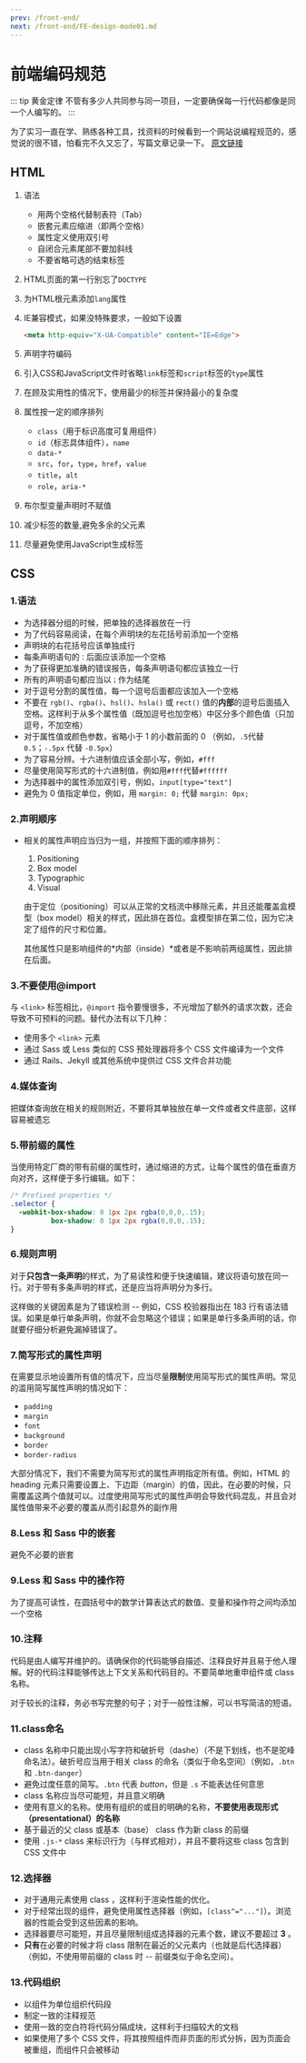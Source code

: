 ```yaml
---
prev: /front-end/
next: /front-end/FE-design-mode01.md
---
```


# 前端编码规范

::: tip 黄金定律
不管有多少人共同参与同一项目，一定要确保每一行代码都像是同一个人编写的。
:::

为了实习一直在学、熟练各种工具，找资料的时候看到一个网站说编程规范的，感觉说的很不错，怕看完不久又忘了，写篇文章记录一下。
[原文链接](https://codeguide.bootcss.com/#html)


## HTML

1. 语法

   - 用两个空格代替制表符（Tab）
   - 嵌套元素应缩进（即两个空格）
   - 属性定义使用双引号
   - 自闭合元素尾部不要加斜线
   - 不要省略可选的结束标签

2. HTML页面的第一行别忘了`DOCTYPE`

3. 为HTML根元素添加`lang`属性

4. IE兼容模式，如果没特殊要求，一般如下设置

   ```html
   <meta http-equiv="X-UA-Compatible" content="IE=Edge">
   ```

5. 声明字符编码

6. 引入CSS和JavaScript文件时省略`link`标签和`script`标签的`type`属性

7. 在顾及实用性的情况下，使用最少的标签并保持最小的复杂度

8. 属性按一定的顺序排列

   - `class`（用于标识高度可复用组件）
   - `id`（标志具体组件），`name`
   - `data-*`
   - `src`，`for`，`type`，`href`，`value`
   - `title`，`alt`
   - `role`，`aria-*`

9. 布尔型变量声明时不赋值

10. 减少标签的数量,避免多余的父元素

11. 尽量避免使用JavaScript生成标签



## CSS

### 1.语法

- 为选择器分组的时候，把单独的选择器放在一行
- 为了代码容易阅读，在每个声明块的左花括号前添加一个空格
- 声明块的右花括号应该单独成行
- 每条声明语句的`：`后面应该添加一个空格
- 为了获得更加准确的错误报告，每条声明语句都应该独立一行
- 所有的声明语句都应当以`；`作为结尾
- 对于逗号分割的属性值，每一个逗号后面都应该加入一个空格
- 不要在 `rgb()`、`rgba()`、`hsl()`、`hsla()` 或 `rect()` 值的**内部**的逗号后面插入空格。这样利于从多个属性值（既加逗号也加空格）中区分多个颜色值（只加逗号，不加空格）
- 对于属性值或颜色参数，省略小于 1 的小数前面的 0 （例如，`.5`代替 `0.5`；`-.5px` 代替 `-0.5px`）
- 为了容易分辨。十六进制值应该全部小写，例如，`#fff`
- 尽量使用简写形式的十六进制值，例如用`#fff`代替`#ffffff`
- 为选择器中的属性添加双引号，例如，`input[type="text"]`
- 避免为 0 值指定单位，例如，用 `margin: 0;` 代替 `margin: 0px;`

### 2.声明顺序

- 相关的属性声明应当归为一组，并按照下面的顺序排列：

  1. Positioning
  2. Box model
  3. Typographic
  4. Visual

  由于定位（positioning）可以从正常的文档流中移除元素，并且还能覆盖盒模型（box model）相关的样式，因此排在首位。盒模型排在第二位，因为它决定了组件的尺寸和位置。

  其他属性只是影响组件的*内部（inside）*或者是不影响前两组属性，因此排在后面。

### 3.不要使用@import

与 `<link>` 标签相比，`@import` 指令要慢很多，不光增加了额外的请求次数，还会导致不可预料的问题。替代办法有以下几种：

- 使用多个 `<link>` 元素
- 通过 Sass 或 Less 类似的 CSS 预处理器将多个 CSS 文件编译为一个文件
- 通过 Rails、Jekyll 或其他系统中提供过 CSS 文件合并功能

### 4.媒体查询

把媒体查询放在相关的规则附近，不要将其单独放在单一文件或者文件底部，这样容易被遗忘

### 5.带前缀的属性

当使用特定厂商的带有前缀的属性时，通过缩进的方式，让每个属性的值在垂直方向对齐，这样便于多行编辑。如下：

```css
/* Prefixed properties */
.selector {
  -webkit-box-shadow: 0 1px 2px rgba(0,0,0,.15);
          box-shadow: 0 1px 2px rgba(0,0,0,.15);
}
```

### 6.规则声明

对于**只包含一条声明**的样式，为了易读性和便于快速编辑，建议将语句放在同一行。对于带有多条声明的样式，还是应当将声明分为多行。

这样做的关键因素是为了错误检测 -- 例如，CSS 校验器指出在 183 行有语法错误。如果是单行单条声明，你就不会忽略这个错误；如果是单行多条声明的话，你就要仔细分析避免漏掉错误了。

### 7.简写形式的属性声明

在需要显示地设置所有值的情况下，应当尽量**限制**使用简写形式的属性声明。常见的滥用简写属性声明的情况如下：

- `padding`
- `margin`
- `font`
- `background`
- `border`
- `border-radius`

大部分情况下，我们不需要为简写形式的属性声明指定所有值。例如，HTML 的 heading 元素只需要设置上、下边距（margin）的值，因此，在必要的时候，只需覆盖这两个值就可以。过度使用简写形式的属性声明会导致代码混乱，并且会对属性值带来不必要的覆盖从而引起意外的副作用

### 8.Less 和 Sass 中的嵌套

避免不必要的嵌套

### 9.Less 和 Sass 中的操作符

为了提高可读性，在圆括号中的数学计算表达式的数值、变量和操作符之间均添加一个空格

### 10.注释

代码是由人编写并维护的。请确保你的代码能够自描述、注释良好并且易于他人理解。好的代码注释能够传达上下文关系和代码目的。不要简单地重申组件或 class 名称。

对于较长的注释，务必书写完整的句子；对于一般性注解，可以书写简洁的短语。

### 11.class命名

- class 名称中只能出现小写字符和破折号（dashe）（不是下划线，也不是驼峰命名法）。破折号应当用于相关 class 的命名（类似于命名空间）（例如，`.btn` 和 `.btn-danger`）
- 避免过度任意的简写。`.btn` 代表 *button*，但是 `.s` 不能表达任何意思
- class 名称应当尽可能短，并且意义明确
- 使用有意义的名称。使用有组织的或目的明确的名称，**不要使用表现形式（presentational）的名称**
- 基于最近的父 class 或基本（base） class 作为新 class 的前缀
- 使用 `.js-*` class 来标识行为（与样式相对），并且不要将这些 class 包含到 CSS 文件中

### 12.选择器

- 对于通用元素使用 class ，这样利于渲染性能的优化。
- 对于经常出现的组件，避免使用属性选择器（例如，`[class^="..."]`）。浏览器的性能会受到这些因素的影响。
- 选择器要尽可能短，并且尽量限制组成选择器的元素个数，建议不要超过 **3** 。
- **只有**在必要的时候才将 class 限制在最近的父元素内（也就是后代选择器）（例如，不使用带前缀的 class 时 -- 前缀类似于命名空间）。

### 13.代码组织

- 以组件为单位组织代码段
- 制定一致的注释规范
- 使用一致的空白符将代码分隔成块，这样利于扫描较大的文档
- 如果使用了多个 CSS 文件，将其按照组件而非页面的形式分拆，因为页面会被重组，而组件只会被移动

